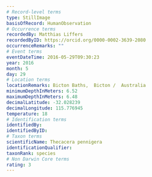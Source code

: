 ```yaml
---
# Record-level terms
type: StillImage
basisOfRecord: HumanObservation
# Occurrence terms
recordedBy: Matthias Liffers
recordedByID: https://orcid.org/0000-0002-3639-2080
occurrenceRemarks: ""
# Event terms
eventDateTime: 2016-05-29T09:30:23
year: 2016
month: 5
day: 29
# Location terms
locationRemarks: Bicton Baths,  Bicton /  Australia
minimumDepthInMeters: 6.52
maximumDepthInMeters: 6.48
decimalLatitude: -32.028239
decimalLongitude: 115.776945
temperature: 18
# Identification terms
identifiedBy: 
identifiedByID: 
# Taxon terms
scientificName: Thecacera pennigera
identificationQualifier: 
taxonRank: species
# Non Darwin Core terms
rating: 3
---
```

